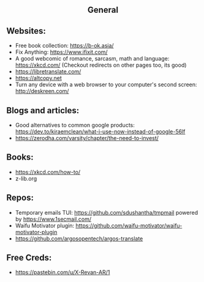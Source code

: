 <h2 align="center">General</h2>

## Websites:
 * Free book collection: https://b-ok.asia/
 * Fix Anything: https://www.ifixit.com/
 * A good webcomic of romance, sarcasm, math and language: https://xkcd.com/ (Checkout redirects on other pages too, its good)
 * https://libretranslate.com/
 * https://altcopy.net
 * Turn any device with a web browser to your computer's second screen: http://deskreen.com/

## Blogs and articles:
 * Good alternatives to common google products: https://dev.to/kiraemclean/what-i-use-now-instead-of-google-56lf
 * https://zerodha.com/varsity/chapter/the-need-to-invest/

## Books:
 * https://xkcd.com/how-to/
 * z-lib.org

## Repos:
  * Temporary emails TUI: https://github.com/sdushantha/tmpmail powered by https://www.1secmail.com/
  * Waifu Motivator plugin: https://github.com/waifu-motivator/waifu-motivator-plugin
  * https://github.com/argosopentech/argos-translate

## Free Creds:
 * https://pastebin.com/u/X-Revan-AR/1
